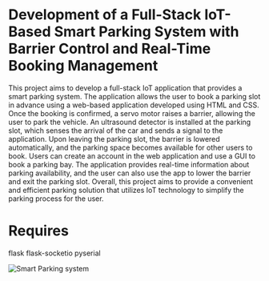 # Development of a Full-Stack IoT-Based Smart Parking System with Barrier Control and Real-Time Booking Management
This project aims to develop a full-stack IoT application that provides a smart parking system. The application allows the user to book a parking slot in advance using a web-based application developed using HTML and CSS. Once the booking is confirmed, a servo motor raises a barrier, allowing the user to park the vehicle. An ultrasound detector is installed at the parking slot, which senses the arrival of the car and sends a signal to the application. Upon leaving the parking slot, the barrier is lowered automatically, and the parking space becomes available for other users to book.
Users can create an account in the web application and use a GUI to book a parking bay.
The application provides real-time information about parking availability, and the user can also use the app to lower the barrier and exit the parking slot. Overall, this project aims to provide a convenient and efficient parking solution that utilizes IoT technology to simplify the parking process for the user.

# Requires
flask flask-socketio pyserial

![Smart Parking system](https://drive.google.com/file/d/1uCMUL9GHGNEhX3_gFKB-BI6ErYZfDEHx/view?usp=sharing)
